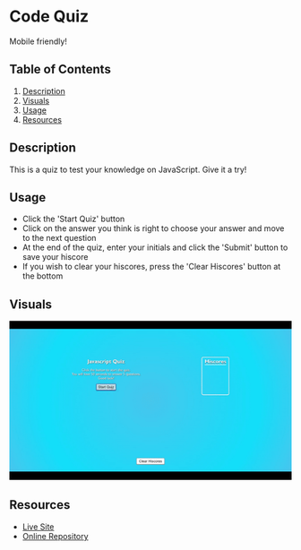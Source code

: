 # Code Quiz
Mobile friendly!

## Table of Contents
1. [Description](#description)
2. [Visuals](#visuals)
3. [Usage](#usage)
3. [Resources](#resources)

## Description
This is a quiz to test your knowledge on JavaScript. Give it a try!

## Usage
- Click the 'Start Quiz' button
- Click on the answer you think is right to choose your answer and move to the next question
- At the end of the quiz, enter your initials and click the 'Submit' button to save your hiscore
- If you wish to clear your hiscores, press the 'Clear Hiscores' button at the bottom

## Visuals
![Website Image](assets/images/code-quiz.gif)

## Resources
- [Live Site](https://jthefox.github.io/code-quiz/)
- [Online Repository](https://github.com/JtheFox/code-quiz)